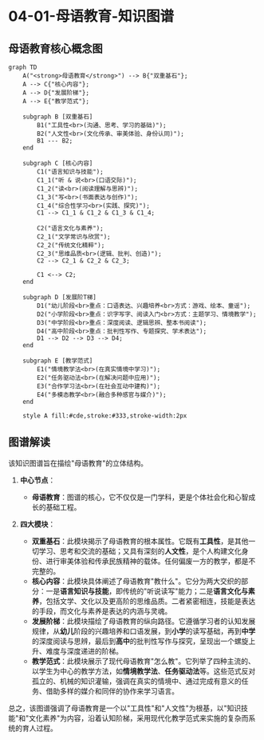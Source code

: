 # 04-01-母语教育-知识图谱

## 母语教育核心概念图

```mermaid
graph TD
    A("<strong>母语教育</strong>") --> B{"双重基石"};
    A --> C{"核心内容"};
    A --> D{"发展阶梯"};
    A --> E{"教学范式"};

    subgraph B [双重基石]
        B1("工具性<br>(沟通、思考、学习的基础)");
        B2("人文性<br>(文化传承、审美体验、身份认同)");
        B1 --- B2;
    end

    subgraph C [核心内容]
        C1("语言知识与技能");
        C1_1("听 & 说<br>(口语交际)");
        C1_2("读<br>(阅读理解与思辨)");
        C1_3("写<br>(书面表达与创作)");
        C1_4("综合性学习<br>(实践、探究)");
        C1 --> C1_1 & C1_2 & C1_3 & C1_4;

        C2("语言文化与素养");
        C2_1("文学常识与欣赏");
        C2_2("传统文化精粹");
        C2_3("思维品质<br>(逻辑、批判、创造)");
        C2 --> C2_1 & C2_2 & C2_3;
        
        C1 <--> C2;
    end

    subgraph D [发展阶T梯]
        D1("幼儿阶段<br>重点：口语表达、兴趣培养<br>方式：游戏、绘本、童谣");
        D2("小学阶段<br>重点：识字写字、阅读入门<br>方式：主题学习、情境教学");
        D3("中学阶段<br>重点：深度阅读、逻辑思辨、整本书阅读");
        D4("高中阶段<br>重点：批判性写作、专题探究、学术表达");
        D1 --> D2 --> D3 --> D4;
    end

    subgraph E [教学范式]
        E1("情境教学法<br>(在真实情境中学习)");
        E2("任务驱动法<br>(在解决问题中应用)");
        E3("合作学习法<br>(在社会互动中建构)");
        E4("多模态教学<br>(融合多种感官与媒介)");
    end

    style A fill:#cde,stroke:#333,stroke-width:2px
```

## 图谱解读

该知识图谱旨在描绘"母语教育"的立体结构。

1. **中心节点**：
    - **母语教育**：图谱的核心，它不仅仅是一门学科，更是个体社会化和心智成长的基础工程。

2. **四大模块**：
    - **双重基石**：此模块揭示了母语教育的根本属性。它既有**工具性**，是其他一切学习、思考和交流的基础；又具有深刻的**人文性**，是个人构建文化身份、进行审美体验和传承民族精神的载体。任何偏废一方的教学，都是不完整的。
    - **核心内容**：此模块具体阐述了母语教育"教什么"。它分为两大交织的部分：一是**语言知识与技能**，即传统的"听说读写"能力；二是**语言文化与素养**，包括文学、文化以及更高阶的思维品质。二者紧密相连，技能是表达的手段，而文化与素养是表达的内涵与灵魂。
    - **发展阶梯**：此模块描绘了母语教育的纵向路径。它遵循学习者的认知发展规律，从**幼儿**阶段的兴趣培养和口语发展，到**小学**的读写基础，再到**中学**的深度阅读与思辨，最后到**高中**的批判性写作与探究，呈现出一个螺旋上升、难度与深度递进的阶梯。
    - **教学范式**：此模块展示了现代母语教育"怎么教"。它列举了四种主流的、以学生为中心的教学方法，如**情境教学法**、**任务驱动法**等。这些范式反对孤立的、机械的知识灌输，强调在真实的情境中、通过完成有意义的任务、借助多样的媒介和同伴的协作来学习语言。

总之，该图谱强调了母语教育是一个以"工具性"和"人文性"为根基，以"知识技能"和"文化素养"为内容，沿着认知阶梯，采用现代化教学范式来实施的复杂而系统的育人过程。
